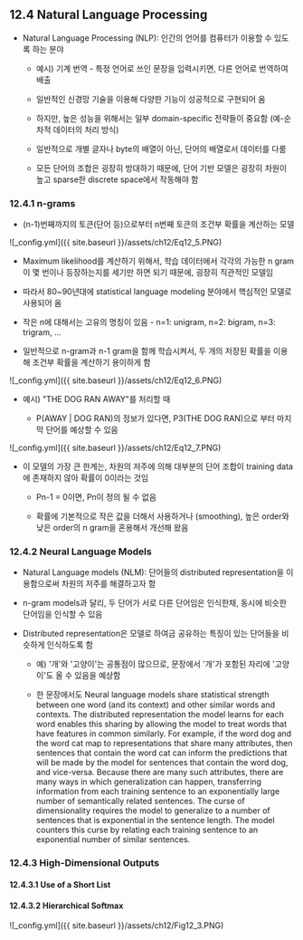## 12.4 Natural Language Processing

- Natural Language Processing (NLP): 인간의 언어를 컴퓨터가 이용할 수 있도록 하는 분야

  - 예시) 기계 번역 - 특정 언어로 쓰인 문장을 입력시키면, 다른 언어로 번역하여 배출

  - 일반적인 신경망 기술을 이용해 다양한 기능이 성공적으로 구현되어 옴

  - 하지만, 높은 성능을 위해서는 일부 domain-specific 전략들이 중요함 (예-순차적 데이터의 처리 방식)

  - 일반적으로 개별 글자나 byte의 배열이 아닌, 단어의 배열로서 데이터를 다룸

  - 모든 단어의 조합은 굉장히 방대하기 때문에, 단어 기반 모델은 굉장히 차원이 높고 sparse한 discrete space에서 작동해야 함
  


### 12.4.1 n-grams

- (n-1)번째까지의 토큰(단어 등)으로부터 n번째 토큰의 조건부 확률을 계산하는 모델


![_config.yml]({{ site.baseurl }}/assets/ch12/Eq12_5.PNG)


- Maximum likelihood를 계산하기 위해서, 학습 데이터에서 각각의 가능한 n gram이 몇 번이나 등장하는지를 세기만 하면 되기 때문에, 굉장히 직관적인 모델임

- 따라서 80~90년대에 statistical language modeling 분야에서 핵심적인 모델로 사용되어 옴

- 작은 n에 대해서는 고유의 명칭이 있음 - n=1: unigram, n=2: bigram, n=3: trigram, ...

- 일반적으로 n-gram과 n-1 gram을 함께 학습시켜서, 두 개의 저장된 확률을 이용해 조건부 확률을 계산하기 용이하게 함


![_config.yml]({{ site.baseurl }}/assets/ch12/Eq12_6.PNG)


- 예시) "THE DOG RAN AWAY"를 처리할 때

  - P(AWAY | DOG RAN)의 정보가 있다면, P3(THE DOG RAN)으로 부터 마지막 단어를 예상할 수 있음


![_config.yml]({{ site.baseurl }}/assets/ch12/Eq12_7.PNG)


- 이 모델의 가장 큰 한계는, 차원의 저주에 의해 대부분의 단어 조합이 training data에 존재하지 않아 확률이 0이라는 것임

  - Pn-1 = 0이면, Pn이 정의 될 수 없음
  
  - 확률에 기본적으로 작은 값을 더해서 사용하거나 (smoothing), 높은 order와 낮은 order의 n gram을 혼용해서 개선해 왔음



### 12.4.2 Neural Language Models

- Natural Language models (NLM): 단어들의 distributed representation을 이용함으로써 차원의 저주를 해결하고자 함

- n-gram models과 달리, 두 단어가 서로 다른 단어임은 인식한채, 동시에 비슷한 단어임을 인식할 수 있음

- Distributed representation은 모델로 하여금 공유하는 특징이 있는 단어들을 비슷하게 인식하도록 함

  - 예) '개'와 '고양이'는 공통점이 많으므로, 문장에서 '개'가 포함된 자리에 '고양이'도 올 수 있음을 예상함

  - 한 문장에서도 
Neural language models share statistical strength between one word (and
its context) and other similar words and contexts. The distributed representation
the model learns for each word enables this sharing by allowing the model to treat
words that have features in common similarly. For example, if the word dog and
the word cat map to representations that share many attributes, then sentences
that contain the word cat can inform the predictions that will be made by the
model for sentences that contain the word dog, and vice-versa. Because there are
many such attributes, there are many ways in which generalization can happen,
transferring information from each training sentence to an exponentially large
number of semantically related sentences. The curse of dimensionality requires the
model to generalize to a number of sentences that is exponential in the sentence
length. The model counters this curse by relating each training sentence to an
exponential number of similar sentences.


### 12.4.3 High-Dimensional Outputs

#### 12.4.3.1 Use of a Short List

#### 12.4.3.2 Hierarchical Softmax



![_config.yml]({{ site.baseurl }}/assets/ch12/Fig12_3.PNG)
